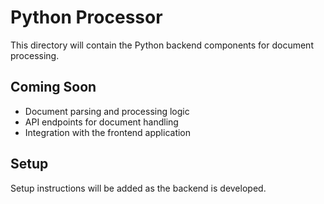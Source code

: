 # Python Processor

This directory will contain the Python backend components for document processing.

## Coming Soon

- Document parsing and processing logic
- API endpoints for document handling
- Integration with the frontend application

## Setup

Setup instructions will be added as the backend is developed.
